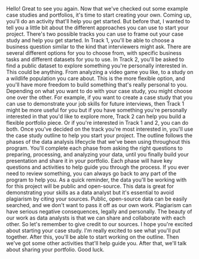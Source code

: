 Hello! Great to see you again. Now that we've checked out some example case studies and portfolios, it's time to start creating your own. Coming up, you'll do an activity that'll help you get started. But before that, I wanted to tell you a little bit about the different approaches you can use to start your project. There's two possible tracks you can use to frame out your case study and help you get started. In Track 1, you'll be able to choose a business question similar to the kind that interviewers might ask. There are several different options for you to choose from, with specific business tasks and different datasets for you to use. In Track 2, you'll be asked to find a public dataset to explore something you're personally interested in. This could be anything. From analyzing a video game you like, to a study on a wildlife population you care about. This is the more flexible option, and you'll have more freedom to build something that's really personal to you. Depending on what you want to do with your case study, you might choose one over the other. For example, if you want to create a case study that you can use to demonstrate your job skills for future interviews, then Track 1 might be more useful for you but if you have something you're personally interested in that you'd like to explore more, Track 2 can help you build a flexible portfolio piece. Or if you're interested in Track 1 and 2, you can do both. Once you've decided on the track you're most interested in, you'll use the case study outline to help you start your project. The outline follows the phases of the data analysis lifecycle that we've been using throughout this program. You'll complete each phase from asking the right questions to preparing, processing, and analyzing your data, until you finally build your presentation and share it in your portfolio. Each phase will have key questions and activities to help guide you through the process. If you ever need to review something, you can always go back to any part of the program to help you. As a quick reminder, the data you'll be working with for this project will be public and open-source. This data is great for demonstrating your skills as a data analyst but it's essential to avoid plagiarism by citing your sources. Public, open-source data can be easily searched, and we don't want to pass it off as our own work. Plagiarism can have serious negative consequences, legally and personally. The beauty of our work as data analysts is that we can share and collaborate with each other. So let's remember to give credit to our sources. I hope you're excited about starting your case study. I'm really excited to see what you'll put together. After this, you'll be able to start working on the outline. Then we've got some other activities that'll help guide you. After that, we'll talk about sharing your portfolio. Good luck.